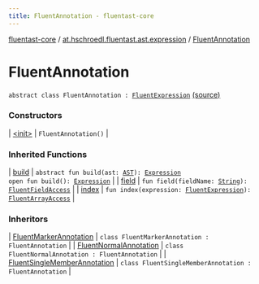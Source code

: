 ```yaml
---
title: FluentAnnotation - fluentast-core
---
```


[fluentast-core](../../index.html) / [at.hschroedl.fluentast.ast.expression](../index.html) / [FluentAnnotation](.)

# FluentAnnotation

`abstract class FluentAnnotation : `[`FluentExpression`](../-fluent-expression/index.html) [(source)](https://github.com/hschroedl/FluentAST/tree/master/core/src/main/kotlin//at.hschroedl.fluentast/ast/expression/NormalAnnotation.kt#L7)

### Constructors

| [&lt;init&gt;](-init-.html) | `FluentAnnotation()` |

### Inherited Functions

| [build](../-fluent-expression/build.html) | `abstract fun build(ast: `[`AST`](https://help.eclipse.org/neon/topic/org.eclipse.jdt.doc.isv/reference/api/org/eclipse/jdt/core/dom/AST.html)`): `[`Expression`](https://help.eclipse.org/neon/topic/org.eclipse.jdt.doc.isv/reference/api/org/eclipse/jdt/core/dom/Expression.html)<br>`open fun build(): `[`Expression`](https://help.eclipse.org/neon/topic/org.eclipse.jdt.doc.isv/reference/api/org/eclipse/jdt/core/dom/Expression.html) |
| [field](../-fluent-expression/field.html) | `fun field(fieldName: `[`String`](https://kotlinlang.org/api/latest/jvm/stdlib/kotlin/-string/index.html)`): `[`FluentFieldAccess`](../-fluent-field-access/index.html) |
| [index](../-fluent-expression/--index--.html) | `fun index(expression: `[`FluentExpression`](../-fluent-expression/index.html)`): `[`FluentArrayAccess`](../-fluent-array-access/index.html) |

### Inheritors

| [FluentMarkerAnnotation](../-fluent-marker-annotation/index.html) | `class FluentMarkerAnnotation : FluentAnnotation` |
| [FluentNormalAnnotation](../-fluent-normal-annotation/index.html) | `class FluentNormalAnnotation : FluentAnnotation` |
| [FluentSingleMemberAnnotation](../-fluent-single-member-annotation/index.html) | `class FluentSingleMemberAnnotation : FluentAnnotation` |

